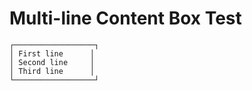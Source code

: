 # Multi-line Content Box Test

```
┌──────────────────┐
│ First line      │
│ Second line     │
│ Third line      │
└──────────────────┘
```